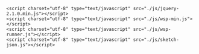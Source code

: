 <html>
<!DOCTYPE html>    
<head>
    <meta charset="utf-8" />

    <script charset="utf-8" type="text/javascript" src="./js/jquery-2.1.0.min.js"></script>
    <script charset="utf-8" type="text/javascript" src="./js/wsp-min.js"></script>
    <script charset="utf-8" type="text/javascript" src="./js/wsp-runner.js"></script>
    <script charset="utf-8" type="text/javascript" src="./js/sketch-json.js"></script>
   <style type="text/css">
      .sketch_canvas {
          display: inline-block;
      }
    </style>
 </head>
<body>
<div class="sketch_canvas" data-var="sketch" >&nbsp;</div>
</body>
</html>
